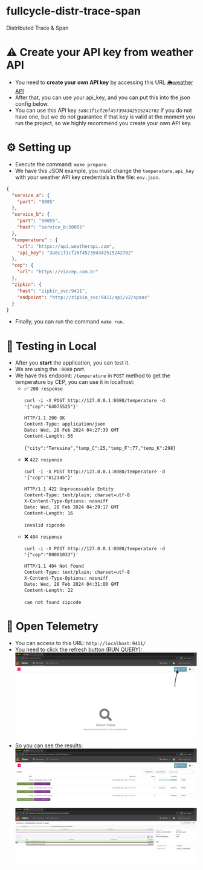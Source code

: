# fullcycle-distr-trace-span

Distributed Trace &amp; Span

# ⚠️ Create your API key from weather API

- You need to **create your own API key** by accessing this URL [🌦️weather API](https://www.weatherapi.com/signup.aspx)
- After that, you can use your api_key, and you can put this into the json config below.
- You can use this API key `3a8c1f1cf26f457394342515242702` if you do not have one, but we do not guarantee if that key
  is valid at the moment you run the project, so we highly recommend you create your own API key.

# ⚙️ Setting up

- Execute the command: `make prepare`.
- We have this JSON example, you must change the `temperature.api_key` with your weather API key credentials in the
  file: `env.json`.
```json
{
  "service_a": {
    "port": "8085"
  },
  "service_b": {
    "port": "50055",
    "host": "service_b:50055"
  },
  "temperature" : {
    "url": "https://api.weatherapi.com",
    "api_key": "3a8c1f1cf26f457394342515242702"
  },
  "cep": {
    "url": "https://viacep.com.br"
  },
  "zipkin": {
    "host": "zipkin_svc:9411",
    "endpoint": "http://zipkin_svc:9411/api/v2/spans"
  }
}
```
- Finally, you can run the command `make run`.

# 🧪 Testing in Local

- After you **start** the application, you can test it.
- We are using the `:8080` port.
- We have this endpoint: `/temperature` in `POST` method to get the temperature by CEP, you can use it in localhost:
  - ✅ `200 response`
    ```shell
    curl -i -X POST http://127.0.0.1:8080/temperature -d '{"cep":"64075525"}'
    ```
    ```text
    HTTP/1.1 200 OK
    Content-Type: application/json
    Date: Wed, 28 Feb 2024 04:27:39 GMT
    Content-Length: 56
    
    {"city":"Teresina","temp_C":25,"temp_F":77,"temp_K":298}
    ```
  - ❌ `422 response`
    ```shell
    curl -i -X POST http://127.0.0.1:8080/temperature -d '{"cep":"012345"}'
    ```
    ```text
    HTTP/1.1 422 Unprocessable Entity
    Content-Type: text/plain; charset=utf-8
    X-Content-Type-Options: nosniff
    Date: Wed, 28 Feb 2024 04:29:17 GMT
    Content-Length: 16
    
    invalid zipcode
    ```
  - ❌ `404 response`
    ```shell
    curl -i -X POST http://127.0.0.1:8080/temperature -d '{"cep":"00001033"}'
    ```
    ```text
    HTTP/1.1 404 Not Found
    Content-Type: text/plain; charset=utf-8
    X-Content-Type-Options: nosniff
    Date: Wed, 28 Feb 2024 04:31:00 GMT
    Content-Length: 22
    
    can not found zipcode
    ```

# 🤖 Open Telemetry
- You can access to this URL: `http://localhost:9411/`
- You need to click the refresh button (RUN QUERY):
![img.png](img/01_img.png)
- So you can see the results:
![img.png](img/02_img.png)
![img.png](img/03_img.png)